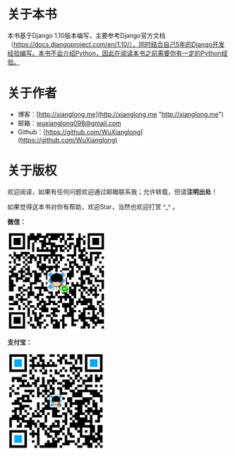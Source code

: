 # 关于本书

本书基于Django 1.10版本编写，主要参考Django官方文档（https://docs.djangoproject.com/en/1.10/），同时结合自己5年的Django开发经验编写。本书不会介绍Python，因此在阅读本书之前需要你有一定的Python经验。

# 关于作者

* 博客：[http://xianglong.me](http://xianglong.me "http://xianglong.me")
* 邮箱：wuxianglong098@gmail.com
* Github：[https://github.com/WuXianglong](https://github.com/WuXianglong)

# 关于版权

欢迎阅读，如果有任何问题欢迎通过邮箱联系我；允许转载，但请**注明出处**！

如果觉得这本书对你有帮助，欢迎Star，当然也欢迎打赏 ^\_^ 。

**微信：**

![](/assets/wechat.jpg)

**支付宝：**

![](/assets/alipay.jpg)


